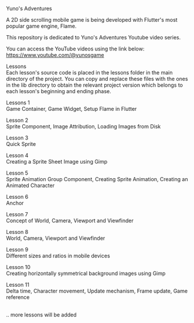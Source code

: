 Yuno's Adventures

A 2D side scrolling mobile game is being developed with Flutter's most popular game engine, Flame.

This repository is dedicated to Yuno's Adventures Youtube video series. 

You can access the YouTube videos using the link below: <br/>
https://www.youtube.com/@yunosgame

Lessons<br/>
Each lesson's source code is placed in the lessons folder in the main directory of the project. You can copy and replace these files with the ones in the lib directory to obtain the relevant project version which belongs to each lesson's beginning and ending phase.

Lessons 1 <br/>
Game Container, Game Widget, Setup Flame in Flutter

Lesson 2<br/>
Sprite Component, Image Attribution, Loading Images from Disk

Lesson 3<br/>
Quick Sprite

Lesson 4<br/>
Creating a Sprite Sheet Image using Gimp

Lesson 5<br/>
Sprite Animation Group Component, Creating Sprite Animation, Creating an Animated Character

Lesson 6<br/>
Anchor

Lesson 7<br/>
Concept of World, Camera, Viewport and Viewfinder

Lesson 8<br/>
World, Camera, Viewport and Viewfinder

Lesson 9<br/>
Different sizes and ratios in mobile devices

Lesson 10<br/>
Creating horizontally symmetrical background images using Gimp

Lesson 11<br/>
Delta time, Character movement, Update mechanism, Frame update, Game reference

<br/>.. more lessons will be added

